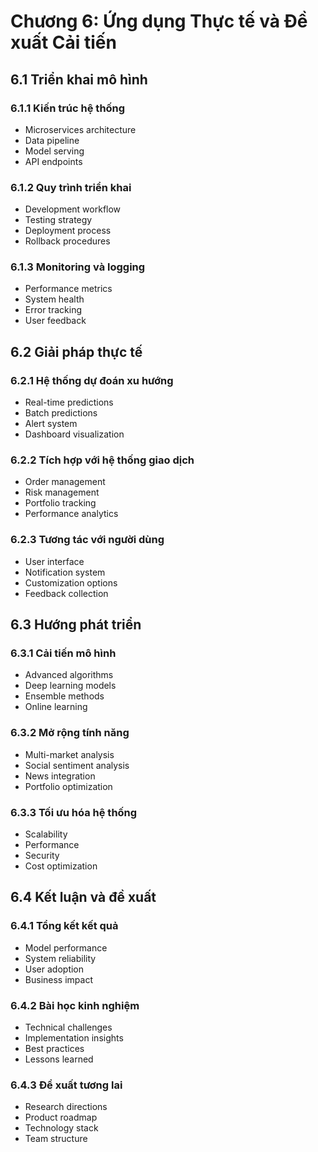 # Chương 6: Ứng dụng Thực tế và Đề xuất Cải tiến

## 6.1 Triển khai mô hình
### 6.1.1 Kiến trúc hệ thống
- Microservices architecture
- Data pipeline
- Model serving
- API endpoints

### 6.1.2 Quy trình triển khai
- Development workflow
- Testing strategy
- Deployment process
- Rollback procedures

### 6.1.3 Monitoring và logging
- Performance metrics
- System health
- Error tracking
- User feedback

## 6.2 Giải pháp thực tế
### 6.2.1 Hệ thống dự đoán xu hướng
- Real-time predictions
- Batch predictions
- Alert system
- Dashboard visualization

### 6.2.2 Tích hợp với hệ thống giao dịch
- Order management
- Risk management
- Portfolio tracking
- Performance analytics

### 6.2.3 Tương tác với người dùng
- User interface
- Notification system
- Customization options
- Feedback collection

## 6.3 Hướng phát triển
### 6.3.1 Cải tiến mô hình
- Advanced algorithms
- Deep learning models
- Ensemble methods
- Online learning

### 6.3.2 Mở rộng tính năng
- Multi-market analysis
- Social sentiment analysis
- News integration
- Portfolio optimization

### 6.3.3 Tối ưu hóa hệ thống
- Scalability
- Performance
- Security
- Cost optimization

## 6.4 Kết luận và đề xuất
### 6.4.1 Tổng kết kết quả
- Model performance
- System reliability
- User adoption
- Business impact

### 6.4.2 Bài học kinh nghiệm
- Technical challenges
- Implementation insights
- Best practices
- Lessons learned

### 6.4.3 Đề xuất tương lai
- Research directions
- Product roadmap
- Technology stack
- Team structure 